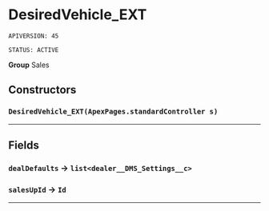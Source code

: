 # DesiredVehicle_EXT

`APIVERSION: 45`

`STATUS: ACTIVE`



**Group** Sales

## Constructors
### `DesiredVehicle_EXT(ApexPages.standardController s)`
---
## Fields

### `dealDefaults` → `list<dealer__DMS_Settings__c>`


### `salesUpId` → `Id`


---
